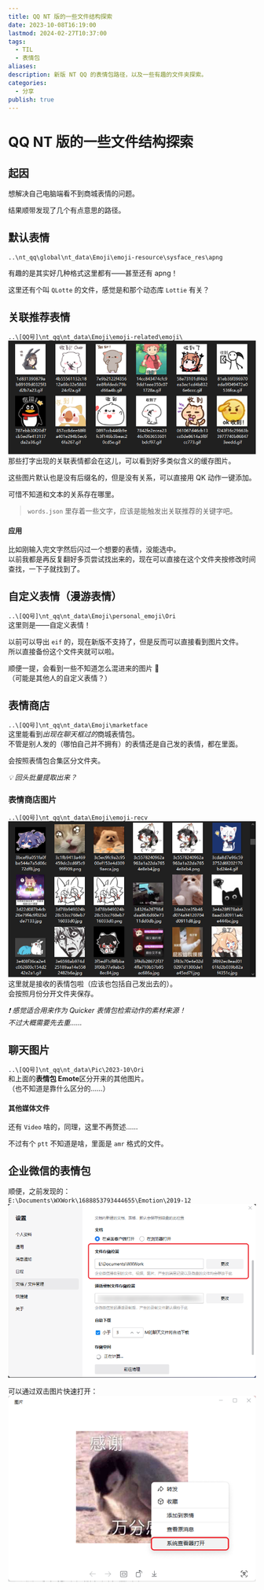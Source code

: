 ```yaml
---  
title: QQ NT 版的一些文件结构探索  
date: 2023-10-08T16:19:00  
lastmod: 2024-02-27T10:37:00  
tags:  
  - TIL  
  - 表情包  
aliases:   
description: 新版 NT QQ 的表情包路径，以及一些有趣的文件夹探索。  
categories:  
  - 分享  
publish: true  
---  
```

  
# QQ NT 版的一些文件结构探索  
  
## 起因  
想解决自己电脑端看不到商城表情的问题。  
  
结果顺带发现了几个有点意思的路径。  
  
## 默认表情  
`..\nt_qq\global\nt_data\Emoji\emoji-resource\sysface_res\apng`  
  
有趣的是其实好几种格式这里都有——甚至还有 apng！  
  
这里还有个叫 `QLotte` 的文件，感觉是和那个动态库 `Lottie` 有关？  
  
## 关联推荐表情  
`..\[QQ号]\nt_qq\nt_data\Emoji\emoji-related\emoji\`  
![](Assets/Pasted-image-20231009002943.png)  
那些打字出现的关联表情都会在这儿，可以看到好多类似含义的缓存图片。  
  
这些图片默认也是没有后缀名的，但是没有关系，可以直接用 QK 动作一键添加。  
  
可惜不知道和文本的关系存在哪里。  
> `words.json` 里存着一些文字，应该是能触发出关联推荐的关键字吧。  
  
#### 应用  
比如刚输入完文字然后闪过一个想要的表情，没能选中。  
以前我都是再反复翻好多页尝试找出来的，现在可以直接在这个文件夹按修改时间查找，一下子就找到了。  
  
  
## 自定义表情（漫游表情）  
`..\[QQ号]\nt_qq\nt_data\Emoji\personal_emoji\Ori`  
这里则是——自定义表情！  
  
以前可以导出 `eif` 的，现在新版不支持了，但是反而可以直接看到图片文件。  
所以直接备份这个文件夹就可以啦。  
  
顺便一提，会看到一些不知道怎么混进来的图片 🤔  
（可能是其他人的自定义表情？）  
  
## 表情商店  
`..\[QQ号]\nt_qq\nt_data\Emoji\marketface`  
这里能看到*出现在聊天框过的*商城表情包。  
不管是别人发的（哪怕自己并不拥有）的表情还是自己发的表情，都在里面。  
  
会按照表情包合集区分文件夹。  
  
*💡 回头批量提取出来？*   
  
### 表情商店图片  
`..\[QQ号]\nt_qq\nt_data\Emoji\emoji-recv`  
![](Assets/Pasted-image-20231009003811.png)  
这里就是接收的表情包啦（应该也包括自己发出去的）。  
会按照月份分开文件夹保存。  
  
*❗ 感觉适合用来作为 Quicker 表情包检索动作的素材来源！*  
*不过大概需要先去重……*  
  
## 聊天图片  
`..\[QQ号]\nt_qq\nt_data\Pic\2023-10\Ori`  
和上面的**表情包 Emote**区分开来的其他图片。  
（也不知道是靠什么区分的……）  
  
#### 其他媒体文件  
还有 `Video` 啥的，同理，这里不再赘述……  
  
不过有个 `ptt` 不知道是啥，里面是 `amr` 格式的文件。  
  
## 企业微信的表情包  
顺便，之前发现的：  
`E:\Documents\WXWork\1688853793444655\Emotion\2019-12`  
![](Assets/Pasted-image-20231008162101.png)  
  
可以通过双击图片快速打开：  
![](Assets/Pasted-image-20231008162132.png)  
